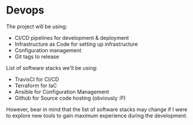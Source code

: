 # Devops

The project will be using:
- CI/CD pipelines for development & deployment
- Infrastructure as Code for setting up infrastructure
- Configuration management
- Git tags to release

List of software stacks we'll be using:
- TravisCI for CI/CD
- Terraform for IaC
- Ansible for Configuration Management
- Github for Source code hosting (obviously :P)

However, bear in mind that the list of software stacks may change if I were to explore new tools to gain maximum experience during the development.
